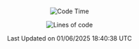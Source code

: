 <div align="center">

<br />

 <!--START_SECTION:waka-->
![Code Time](http://img.shields.io/badge/Code%20Time-4%2C690%20hrs%2034%20mins-blue)

![Lines of code](https://img.shields.io/badge/%EC%A0%80%EB%8A%94%20%EC%97%AC%ED%83%9C%EA%B9%8C%EC%A7%80%20-1.8%20million%20%EC%A4%84%EC%9D%98%20%EC%BD%94%EB%93%9C%EB%A5%BC%20%EC%9E%91%EC%84%B1%ED%96%88%EC%96%B4%EC%9A%94.-blue)


 Last Updated on 01/06/2025 18:40:38 UTC
<!--END_SECTION:waka-->

</div>
